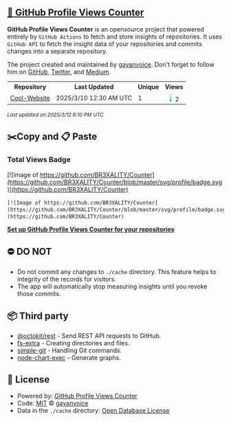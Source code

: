 ## [🚀 GitHub Profile Views Counter](https://github.com/gayanvoice/github-profile-views-counter)
**GitHub Profile Views Counter** is an opensource project that powered entirely by  `GitHub Actions` to fetch and store insights of repositories.
It uses `GitHub API` to fetch the insight data of your repositories and commits changes into a separate repository.

The project created and maintained by [gayanvoice](https://github.com/gayanvoice). Don't forget to follow him on [GitHub](https://github.com/gayanvoice), [Twitter](https://twitter.com/gayanvoice), and [Medium](https://gayanvoice.medium.com/).

<table>
	<tr>
		<th>
			Repository
		</th>
		<th>
			Last Updated
		</th>
		<th>
			Unique
		</th>
		<th>
			Views
		</th>
	</tr>
	<tr>
		<td>
			<a href="https://github.com/BR3XALITY/Counter/tree/master/readme/888849578/year.md">
				Cool-Website
			</a>
		</td>
		<td>
			2025/3/10 12:30 AM UTC
		</td>
		<td>
			1
		</td>
		<td>
			<img alt="Response time graph" src="https://github.com/BR3XALITY/Counter/raw/master/graph/888849578/small/year.png" height="20"> 2
		</td>
	</tr>
</table>

<small><i>Last updated on 2025/3/12 6:10 PM UTC</i></small>

## ✂️Copy and 📋 Paste
### Total Views Badge
[![Image of https://github.com/BR3XALITY/Counter](https://github.com/BR3XALITY/Counter/blob/master/svg/profile/badge.svg)](https://github.com/BR3XALITY/Counter)

```readme
[![Image of https://github.com/BR3XALITY/Counter](https://github.com/BR3XALITY/Counter/blob/master/svg/profile/badge.svg)](https://github.com/BR3XALITY/Counter)
```
[**Set up GitHub Profile Views Counter for your repositories**](https://github.com/gayanvoice/github-profile-views-counter)
## ⛔ DO NOT
- Do not commit any changes to `./cache` directory. This feature helps to integrity of the records for visitors.
- The app will automatically stop measuring insights until you revoke those commits.
## 📦 Third party

- [@octokit/rest](https://www.npmjs.com/package/@octokit/rest) - Send REST API requests to GitHub.
- [fs-extra](https://www.npmjs.com/package/fs-extra) - Creating directories and files.
- [simple-git](https://www.npmjs.com/package/simple-git) - Handling Git commands.
- [node-chart-exec](https://www.npmjs.com/package/node-chart-exec) - Generate graphs.
## 📄 License
- Powered by: [GitHub Profile Views Counter](https://github.com/gayanvoice/github-profile-views-counter)
- Code: [MIT](./LICENSE) © [gayanvoice](https://github.com/gayanvoice)
- Data in the `./cache` directory: [Open Database License](https://opendatacommons.org/licenses/odbl/1-0/)
